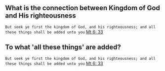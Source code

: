 
## What is the connection between Kingdom of God and His righteousness

`But seek ye first the kingdom of God, and his righteousness; and all these things shall be added unto you` [Mt 6: 33](https://biblehub.com/matthew/6-33.htm)

## To what 'all these things' are added?

`But seek ye first the kingdom of God, and his righteousness; and all these things shall be added unto you` [Mt 6: 33](https://biblehub.com/matthew/6-33.htm)

